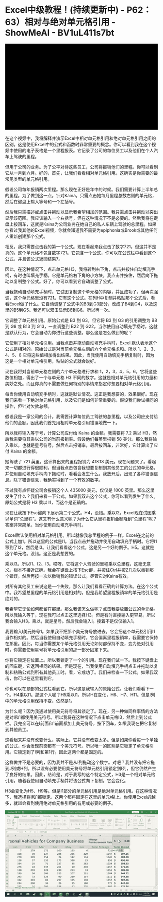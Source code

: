 # Excel中级教程！(持续更新中) - P62：63）相对与绝对单元格引用 - ShowMeAI - BV1uL411s7bt

![](img/9eb64b34fee47627f9376406025aec96_0.png)

在这个视频中，我将解释并演示Excel中相对单元格引用和绝对单元格引用之间的区别。这是使用Excel中的公式和函数时非常重要的概念。你可以看到我在这个视频中使用的电子表格是一个里程报表。它记录了公司的每位员工以及他们在个人汽车上驾驶的里程。

但用于公司的业务。为了公平对待这些员工，公司将报销他们的里程。你可以看到它从一月到六月。好的，首先，让我们看看相对单元格引用。这确实是你需要的最常见类型的单元格引用。

假设公司每年报销两次里程。那么现在正好是年中的时候。我们需要计算上半年总的里程。为了做到这一点，针对Kaina。只需点击她每月里程总数右侧的单元格，然后在键盘上输入等号和一个左括号。

然后我只需描述或点击并拖动以显示我希望相加的范围。我只需点击并拖动以突出显示该范围。我应该输入一个右括号，但在这种情况下不是必要的。然后我将在键盘上按回车，这就是Kaina为公司业务在她自己的私人车辆上驾驶的总里程。如果你看过我其他的Excel视频，你就会知道我不需要为epiphonia或Brook或其他任何人重新创建那个公式。

相反，我只需要点击我的第一个公式。现在看起来我点击了数字721，但这并不是真的。这个单元格不包含数字721。它包含一个公式，你可以在公式栏中看到这个公式，并且该公式返回结果7。

因此，在这种情况下，点击单元格H3，我将转到右下角，点击并按住自动填充手柄，有时也叫填充手柄。它是单元格右下角的小方块。我点击并按住，然后向下拖动以复制整个公式。好了，你可以看到它自动调整了公式。

当我拖动自动填充手柄时，它试图复制这个单元格的内容，并且成功了，但再次强调，这个单元格里没有721。它有这个公式。在列H中复制并粘贴那个公式后，看看Excel做了什么。它自动调整了公式中的B3到G3部分，改成了B4到G4，以及这里的B5到G5。我还可以双击显示B6到G6。所以再一次。

它调整了单元格引用。原始公式是 B3 到 G3，但它将 B3 到 G3 的引用调整为 B8 到 G8 或 B13 到 G13，一直调整到 B22 到 G22。当你使用自动填充手柄时，这就是默认行为，它会自动为你进行这些调整。那么这是怎么做到的呢？

它使用了相对单元格引用。当我点击并拖动自动填充手柄时，Excel 默认表示这个公式是相对的。原始公式是对当前单元格左侧的六个单元格求和。所以 1、2、3、4、5、6 它将这些值相加得出结果。因此，当我使用自动填充手柄复制时，因为这是一个相对单元格引用，粘贴的公式就会说好。

现在我将对当前单元格左侧的六个单元格进行求和 1，2，3，4，5，6。它将这些数值相加，得出了一个与单元格 H3 不同的数字。这就是相对单元格引用的力量和美妙之处。而且你真的不需要做任何特别的事情来指定你想要相对单元格引用。

每当你使用自动填充手柄时，这就是默认情况。这正是我想要的，效果很好。现在我们来看一下绝对单元格引用，以及它们是如何非常重要的。假设我们尝试相同的操作，但针对欠款总额。

假设我是一家公司的会计，我需要计算每位员工驾驶的总里程，以及公司应支付给他们的金额。因此我们首先用相对单元格引用错误地做一下。

所以我将输入等于号，计算公司应付给 Kaina 的金额。我需要将 7.2 乘以 H3，然后我需要将其乘以公司的当前报销率。假设他们每英里报销 58 美分。那么我将输入乘以，也就是星号符号，然后点击报销率，最后按回车，非常好，它计算出了应付 Kaina 的金额。

她驾驶了 721 英里。这计算出来的里程报销为 418.18 美元。现在问题来了。看起来一切都进行得很顺利，但当我点击包含我想要复制到其他员工的公式的单元格，并使用自动填充手柄向下拖动时，看看会发生什么。我放开后，出现了各种错误信息。除了错误信息，我确实得到了一个有效的数字。

不过我有点怀疑公司会报销这个人 435000 美元，仅仅是 1000 英里。那么这里发生了什么？我们来看一下公式。如果我双击这个公式，你可以看到发生了什么。原始公式是将 H3 乘以 I1，而这个是正确的。

现在让我按下Esc键向下展示第二个公式。H4，没错。乘以I2。Excel现在试图乘以单词“总里程”。这又有什么意义呢？为什么它从里程报销金额降到“总里程”呢？答案非常简单。当你使用自动填充手柄时。

Excel默认使用相对单元格引用。所以就像我总里程的例子一样。Excel在之前的公式上加1。所以这里的公式是I1。当我点击并拖动并使用自动填充手柄时。它将I1移到了I2，然后是I3。让我们看看这个公式。这是另一个好的例子。H5。这就是这个单元格。没错。这正是我想要的。

乘以I3。所以I1、I2、I3。哎呀。它将这个人驾驶的里程乘以总里程，这毫无意义。根本不接近正确。我会在键盘上按下Esc键，并按住Ctrl并按Z几次以撤销那个错误。然后再按一次以撤销我的错误公式。尽管它对Kaina有效。

对所有其他员工来说这是一个失败。那么让我们看看正确的计算方法。在这个公式中。我希望总里程的单元格引用是相对的。但是我希望里程报销率的单元格引用是绝对的。

我希望它无论如何都留在那里。那么我该怎么做呢？点击我要放置公式的单元格。所以我输入等于。现在我可以点击这里选择H3。但是有时直接输入更容易。所以我会输入H3。乘以，就是星号。然后我会输入I。接着不是仅仅输入1。

我要输入I美元符号1。如果我不把那个美元符号放进去。它会把这个单元格引用I1当作相对的。然后当我使用自动填充手柄时。它会偏离里程报销率，我需要它保持在那里。因此，每当你需要某个单元格引用无论如何都保持不变，变为绝对引用时，你需要使用星号将单元格引用的那一部分固定下来。

你将它锁定在位置上。所以我锁定了一个的引用。现在我们试一下。我按下键盘上的回车键，它返回相同的结果。但是现在，当我使用自动填充手柄点击并拖动以复制和粘贴公式到所有其他员工时。看，它成功了。我们来检查一下公式。如果我双击，你可以在这里看到它。

你也可以在顶部的公式栏看到它。所以这是我输入的原始公式。让我们看看下一个。H4乘以I1。那这个人呢？H5乘以I1。所以H在变化，H6、H7、H11。但是I列中的单元格引用保持不变，依然是1。

为什么呢？因为我通过使用美元符号将其锁定了。现在，另一种做同样事情的方法是对I和1都使用美元符号。所以我将在这种情况下点击单元格I3，然后上到公式栏。我完全可以在I前面和1前面都加上美元符号，按下回车，如果我现在把它复制到其他员工。

这看起来并没有改变什么，实际上，它并没有改变太多。但是如果你看每一个单独的公式，你会发现前面都有一个美元符号。所以唯一的区别是它锁定了单元格引用。它锁定到了I列和第1行。因此这两个都是固定的。

这样做并不是必要的，因为我并不是从I列拖动这个数字。对吧？我并没有把它拖到J列或H列。所以没有必要使用美元符号将单元格引用锁定到I列，但它仍然产生了良好的结果。因此，结论是，对于我写的这个特定公式，H3是一个相对单元格引用。随着我使用自动填充手柄并将该公式向下复制，它会变化。

H3会变化为H5、H9等。但是I1部分的单元格引用是绝对单元格引用。在这种情况下，我选择将I和1都锁定。这两个都将固定在这里的单元格I上。你使用Excel的越多，就越会看到使用绝对单元格引用的有用或必要的例子。

![](img/9eb64b34fee47627f9376406025aec96_2.png)
